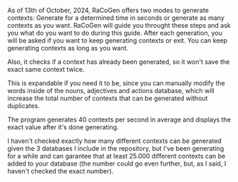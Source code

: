 As of 13th of October, 2024, RaCoGen offers two modes to generate contexts:
Generate for a determined time in seconds or generate as many contexts as you
want. RaCoGen will guide you throught these steps and ask you what do you want
to do during this guide. After each generation, you will be asked if you want
to keep generating contexts or exit. You can keep generating contexts as long
as you want.

Also, it checks if a context has already been generated, so it won't save the
exact same context twice.

This is expandable if you need it to be, since you can manually modify the words
inside of the nouns, adjectives and actions database, which will increase the
total number of contexts that can be generated without duplicates.

The program generates 40 contexts per second in average and displays the exact
value after it's done generating.

I haven't checked exactly how many different contexts can be generated given the
3 databases I include in the repository, but I've been generating for a while
and can garantee that at least 25.000 different contexts can be added to your
database (the number could go even further, but, as I said, I haven't checked
the exact number).